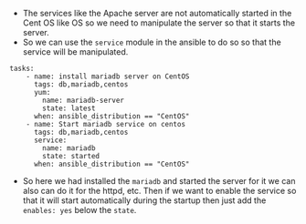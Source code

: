 - The services like the Apache server are not automatically started in the Cent OS like OS so we need to manipulate the server so that it starts the server.
- So we can use the `service` module in the ansible to do so so that the service will be manipulated.
```
tasks:
    - name: install mariadb server on CentOS
      tags: db,mariadb,centos
      yum:
        name: mariadb-server
        state: latest
      when: ansible_distribution == "CentOS"  
    - name: Start mariadb service on centos
      tags: db,mariadb,centos
      service:
        name: mariadb
        state: started 
      when: ansible_distribution == "CentOS"
```
- So here we had installed the `mariadb` and started the server for it we can also can do it for the httpd, etc. Then if we want to enable the service so that it will start automatically during the startup then just add the `enables: yes` below the `state`.
